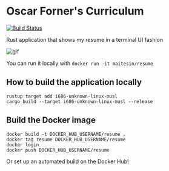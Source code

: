 # Oscar Forner's Curriculum
[![Build Status](https://travis-ci.org/maitesin/rust-cv.svg?branch=master)](https://travis-ci.org/maitesin/rust-cv)

Rust application that shows my resume in a terminal UI fashion

![gif](https://raw.githubusercontent.com/maitesin/rust-cv/master/cv.gif)

You can run it locally with `docker run -it maitesin/resume`


## How to build the application locally

```
rustup target add i686-unknown-linux-musl
cargo build --target i686-unknown-linux-musl --release
```

## Build the Docker image

```
docker build -t DOCKER_HUB_USERNAME/resume .
docker tag resume DOCKER_HUB_USERNAME/resume
docker login
docker push DOCKER_HUB_USERNAME/resume
```

Or set up an automated build on the Docker Hub!
